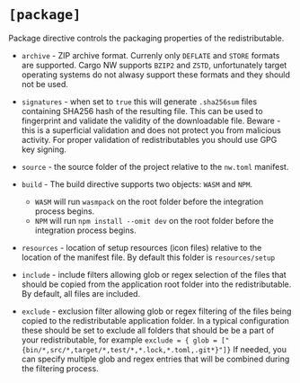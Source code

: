 # `[package]`

Package directive controls the packaging properties of the redistributable.

- `archive` - ZIP archive format.  Currenly only `DEFLATE` and `STORE` formats are supported. Cargo NW supports `BZIP2` and `ZSTD`, unfortunately target operating systems do not alwasy support these formats and they should not be used.

- `signatures` - when set to `true` this will generate `.sha256sum` files containing SHA256 hash of the resulting file. This can be used to fingerprint and validate the validity of the downloadable file. Beware - this is a superficial validation and does not protect you from malicious activity. For proper validation of redistributables you should use GPG key signing.

- `source` - the source folder of the project relative to the `nw.toml` manifest.

- `build` - The build directive supports two objects: `WASM` and `NPM`.
    * `WASM` will run `wasmpack` on the root folder before the integration process begins.
    * `NPM` will run `npm install --omit dev` on the root folder before the integration process begins.

- `resources` - location of setup resources (icon files) relative to the location of the manifest file. By default this folder is `resources/setup`

- `include` - include filters allowing glob or regex selection of the files that should be copied from the application root folder into the redistributable. By default, all files are included.

- `exclude` - exclusion filter allowing glob or regex filtering of the files being copied to the redistributable application folder.  In a typical configuration these should be set to exclude all folders that should be be a part of your redistributable, for example `exclude = { glob = ["{bin/*,src/*,target/*,test/*,*.lock,*.toml,.git*}"]}` If needed, you can specify multiple glob and regex entries that will be combined during the filtering process.


